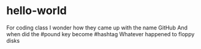 # hello-world
For coding class
I wonder how they came up with the name GitHub
And when did the #pound key become #hashtag
Whatever happened to floppy disks
